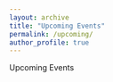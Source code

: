 ```yaml
---
layout: archive
title: "Upcoming Events"
permalink: /upcoming/
author_profile: true
---
```


Upcoming Events
